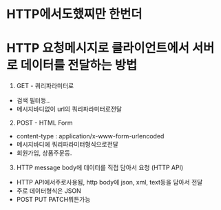 # HTTP에서도했찌만 한번더

# HTTP 요청메시지로 클라이언트에서 서버로 데이터를 전달하는 방법

1. GET - 쿼리파라미터로

- 검색 필터등..
- 메시지바디없이 url의 쿼리파라미터로전달

2. POST - HTML Form

- content-type : application/x-www-form-urlencoded
- 메시지바디에 쿼리파라미터형식으로전달
- 회원가입, 상품주문등.

3. HTTP message body에 데이터를 직접 담아서 요청 (HTTP API)

- HTTP API에서주로사용됨, http body에 json, xml, text등을 담아서 전달
- 주로 데이터형식은 JSON
- POST PUT PATCH뭐든가능
